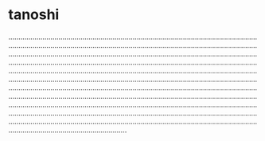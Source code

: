# tanoshi

...............................................................................................................................................................................................................................................................................................................................................................................................................................................................................................................................................................................................................................................................................................................................................................................................................................................................................................................................................................................................................................................................................................................................................................................................................................................................................................................................................................................................................................................................................